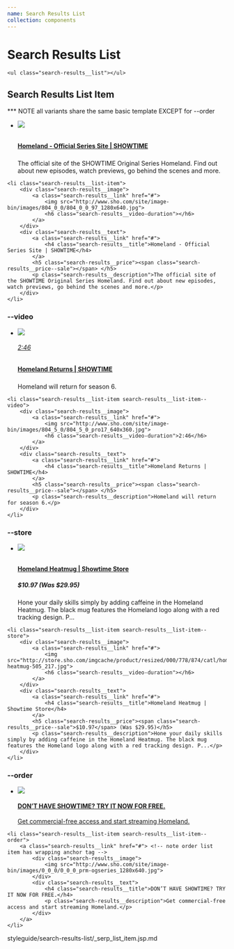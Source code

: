 ```yaml
---
name: Search Results List
collection: components
---
```


# Search Results List

```
<ul class="search-results__list"></ul>
```

## Search Results List Item 
*** NOTE all variants share the same basic template EXCEPT for --order

<section class="section">
	<div class="search-results">
		<ul class="search-results__list">
			<li class="search-results__list-item">
				<div class="search-results__image">
					<a class="search-results__link" href="#">
						<img src="http://www.sho.com/site/image-bin/images/804_0_0/804_0_0_97_1280x640.jpg">
						<h6 class="search-results__video-duration"></h6>
					</a>
				</div>
				<div class="search-results__text">
					<a class="search-results__link" href="#">
						<h4 class="search-results__title">Homeland - Official Series Site | SHOWTIME</h4>
					</a>
					<h5 class="search-results__price"><span class="search-results__price--sale"></span> </h5>
					<p class="search-results__description">The official site of the SHOWTIME Original Series Homeland. Find out about new episodes, watch previews, go behind the scenes and more.</p>
				</div>
			</li>
		</ul>
	</div>
</section>

```
<li class="search-results__list-item">
	<div class="search-results__image">
		<a class="search-results__link" href="#">
			<img src="http://www.sho.com/site/image-bin/images/804_0_0/804_0_0_97_1280x640.jpg">
			<h6 class="search-results__video-duration"></h6>
		</a>
	</div>
	<div class="search-results__text">
		<a class="search-results__link" href="#">
			<h4 class="search-results__title">Homeland - Official Series Site | SHOWTIME</h4>
		</a>
		<h5 class="search-results__price"><span class="search-results__price--sale"></span> </h5>
		<p class="search-results__description">The official site of the SHOWTIME Original Series Homeland. Find out about new episodes, watch previews, go behind the scenes and more.</p>
	</div>
</li>
```

###  --video

<section class="section">
	<div class="search-results">
		<ul class="search-results__list">
			<li class="search-results__list-item search-results__list-item--video">
				<div class="search-results__image">
					<a class="search-results__link" href="#">
						<img src="http://www.sho.com/site/image-bin/images/804_5_0/804_5_0_pro17_640x360.jpg">
						<h6 class="search-results__video-duration">2:46</h6>
					</a>
				</div>
				<div class="search-results__text">
					<a class="search-results__link" href="#">
						<h4 class="search-results__title">Homeland Returns | SHOWTIME</h4>
					</a>
					<h5 class="search-results__price"><span class="search-results__price--sale"></span> </h5>
					<p class="search-results__description">Homeland will return for season 6.</p>
				</div>
			</li>
		</ul>
	</div>
</section>

```
<li class="search-results__list-item search-results__list-item--video">
	<div class="search-results__image">
		<a class="search-results__link" href="#">
			<img src="http://www.sho.com/site/image-bin/images/804_5_0/804_5_0_pro17_640x360.jpg">
			<h6 class="search-results__video-duration">2:46</h6>
		</a>
	</div>
	<div class="search-results__text">
		<a class="search-results__link" href="#">
			<h4 class="search-results__title">Homeland Returns | SHOWTIME</h4>
		</a>
		<h5 class="search-results__price"><span class="search-results__price--sale"></span> </h5>
		<p class="search-results__description">Homeland will return for season 6.</p>
	</div>
</li>
```

### --store

<section class="section">
	<div class="search-results">
		<ul class="search-results__list">
			<li class="search-results__list-item search-results__list-item--store">
				<div class="search-results__image">
					<a class="search-results__link" href="#">
						<img src="http://store.sho.com/imgcache/product/resized/000/778/874/catl/homeland-heatmug-505_217.jpg">
						<h6 class="search-results__video-duration"></h6>
					</a>
				</div>
				<div class="search-results__text">
					<a class="search-results__link" href="#">
						<h4 class="search-results__title">Homeland Heatmug | Showtime Store</h4>
					</a>
					<h5 class="search-results__price"><span class="search-results__price--sale">$10.97</span> (Was $29.95)</h5>
					<p class="search-results__description">Hone your daily skills simply by adding caffeine in the Homeland Heatmug. The black mug features the Homeland logo along with a red tracking design. P...</p>
				</div>
			</li>
		</ul>
	</div>
</section>

```
<li class="search-results__list-item search-results__list-item--store">
	<div class="search-results__image">
		<a class="search-results__link" href="#">
			<img src="http://store.sho.com/imgcache/product/resized/000/778/874/catl/homeland-heatmug-505_217.jpg">
			<h6 class="search-results__video-duration"></h6>
		</a>
	</div>
	<div class="search-results__text">
		<a class="search-results__link" href="#">
			<h4 class="search-results__title">Homeland Heatmug | Showtime Store</h4>
		</a>
		<h5 class="search-results__price"><span class="search-results__price--sale">$10.97</span> (Was $29.95)</h5>
		<p class="search-results__description">Hone your daily skills simply by adding caffeine in the Homeland Heatmug. The black mug features the Homeland logo along with a red tracking design. P...</p>
	</div>
</li>
```

### --order

<section class="section">
	<div class="search-results">
		<ul class="search-results__list">
			<li class="search-results__list-item search-results__list-item--order">
				<a class="search-results__link" href="#">
					<div class="search-results__image">
						<img src="http://www.sho.com/site/image-bin/images/0_0_0/0_0_0_prm-ogseries_1280x640.jpg">
					</div>
					<div class="search-results__text">
						<h4 class="search-results__title">DON’T HAVE SHOWTIME? TRY IT NOW FOR FREE.</h4>
						<p class="search-results__description">Get commercial-free access and start streaming Homeland.</p>
					</div>
				</a>
			</li>
		</ul>
	</div>
</section>

```
<li class="search-results__list-item search-results__list-item--order">
	<a class="search-results__link" href="#"> <!-- note order list item has wrapping anchor tag -->
		<div class="search-results__image">
			<img src="http://www.sho.com/site/image-bin/images/0_0_0/0_0_0_prm-ogseries_1280x640.jpg">
		</div>
		<div class="search-results__text">
			<h4 class="search-results__title">DON’T HAVE SHOWTIME? TRY IT NOW FOR FREE.</h4>
			<p class="search-results__description">Get commercial-free access and start streaming Homeland.</p>
		</div>
	</a>
</li>
```


<jsp-partials>styleguide/search-results-list/_serp_list_item.jsp.md</jsp-partials>